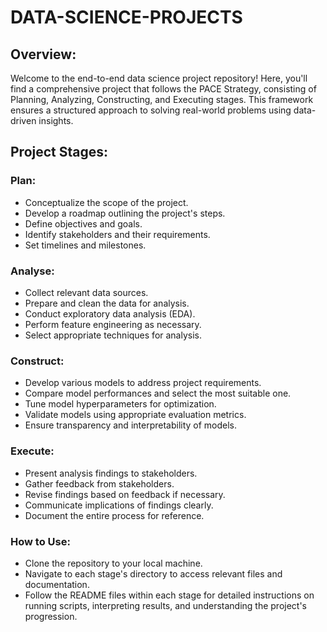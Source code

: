 # DATA-SCIENCE-PROJECTS

## Overview:
Welcome to the end-to-end data science project repository! Here, you'll find a comprehensive project that follows the PACE Strategy, consisting of Planning, Analyzing, Constructing, and Executing stages. This framework ensures a structured approach to solving real-world problems using data-driven insights.

  ## Project Stages:

### Plan:

- Conceptualize the scope of the project.
- Develop a roadmap outlining the project's steps.
- Define objectives and goals.
- Identify stakeholders and their requirements.
- Set timelines and milestones.

### Analyse:
- Collect relevant data sources.
- Prepare and clean the data for analysis.
- Conduct exploratory data analysis (EDA).
- Perform feature engineering as necessary.
- Select appropriate techniques for analysis.

### Construct:
- Develop various models to address project requirements.
- Compare model performances and select the most suitable one.
- Tune model hyperparameters for optimization.
- Validate models using appropriate evaluation metrics.
- Ensure transparency and interpretability of models.

### Execute:
- Present analysis findings to stakeholders.
- Gather feedback from stakeholders.
- Revise findings based on feedback if necessary.
- Communicate implications of findings clearly.
- Document the entire process for reference.


### How to Use:
- Clone the repository to your local machine.
- Navigate to each stage's directory to access relevant files and documentation.
- Follow the README files within each stage for detailed instructions on running scripts, interpreting results, and understanding the project's progression.
  
